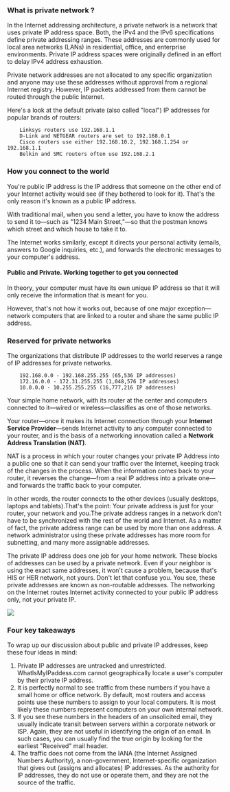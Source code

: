 ### What is private network ?

In the Internet addressing architecture, a private network is a network that uses private IP address space. Both, the IPv4 and the IPv6 specifications define private addressing ranges. These addresses are commonly used for local area networks (LANs) in residential, office, and enterprise environments. Private IP address spaces were originally defined in an effort to delay IPv4 address exhaustion.

Private network addresses are not allocated to any specific organization and anyone may use these addresses without approval from a regional Internet registry. However, IP packets addressed from them cannot be routed through the public Internet. 

Here's a look at the default private (also called "local") IP addresses for popular brands of routers:

```
    Linksys routers use 192.168.1.1
    D-Link and NETGEAR routers are set to 192.168.0.1
    Cisco routers use either 192.168.10.2, 192.168.1.254 or 192.168.1.1
    Belkin and SMC routers often use 192.168.2.1
```

### How you connect to the world

You're public IP address is the IP address that someone on the other end of your Internet activity would see (if they bothered to look for it). That's the only reason it's known as a public IP address. 

With traditional mail, when you send a letter, you have to know the address to send it to—such as "1234 Main Street,"—so that the postman knows which street and which house to take it to.

The Internet works similarly, except it directs your personal activity (emails, answers to Google inquiries, etc.), and forwards the electronic messages to your computer's address.

#### Public and Private. Working together to get you connected

In theory, your computer must have its own unique IP address so that it will only receive the information that is meant for you.


However, that's not how it works out, because of one major exception—network computers that are linked to a router and share the same public IP address. 

### Reserved for private networks

The organizations that distribute IP addresses to the world reserves a range of IP addresses for private networks. 

```
    192.168.0.0 - 192.168.255.255 (65,536 IP addresses)
    172.16.0.0 - 172.31.255.255 (1,048,576 IP addresses)
    10.0.0.0 - 10.255.255.255 (16,777,216 IP addresses)
```

Your simple home network, with its router at the center and computers connected to it—wired or wireless—classifies as one of those networks.

Your router—once it makes its Internet connection through your __Internet Service Provider__—sends Internet activity to any computer connected to your router, and is the basis of a networking innovation called a __Network Address Translation (NAT)__.

NAT is a process in which your router changes your private IP Address into a public one so that it can send your traffic over the Internet, keeping track of the changes in the process. When the information comes back to your router, it reverses the change—from a real IP address into a private one—and forwards the traffic back to your computer. 

In other words, the router connects to the other devices (usually desktops, laptops and tablets).That's the point: Your private address is just for your router, your network and you.The private address ranges in a network don't have to be synchronized with the rest of the world and Internet. As a matter of fact, the private address range can be used by more than one address. A network administrator using these private addresses has more room for subnetting, and many more assignable addresses.

The private IP address does one job for your home network. These blocks of addresses can be used by a private network. Even if your neighbor is using the exact same addresses, it won't cause a problem, because that's HIS or HER network, not yours.
Don't let that confuse you. You see, these private addresses are known as non-routable addresses. The networking on the Internet routes Internet activity connected to your public IP address only, not your private IP.

<img src="https://cdn.whatismyipaddress.com/images-v4/private-ip_diagram.jpg">  

### Four key takeaways

To wrap up our discussion about public and private IP addresses, keep these four ideas in mind:

1. Private IP addresses are untracked and unrestricted. WhatIsMyIPaddess.com cannot geographically locate a user's computer by their private IP address.  
2. It is perfectly normal to see traffic from these numbers if you have a small home or office network. By default, most routers and access points use these numbers to assign to your local computers. It is most likely these numbers represent computers on your own internal network.    
3. If you see these numbers in the headers of an unsolicited email, they usually indicate transit between servers within a corporate network or ISP. Again, they are not useful in identifying the origin of an email. In such cases, you can usually find the true origin by looking for the earliest "Received" mail header.  
4. The traffic does not come from the IANA (the Internet Assigned Numbers Authority), a non-government, Internet-specific organization that gives out (assigns and allocates) IP addresses. As the authority for IP addresses, they do not use or operate them, and they are not the source of the traffic.  
